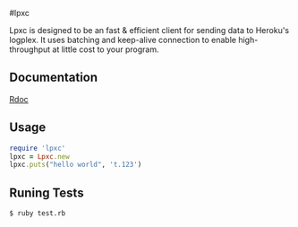 #lpxc

Lpxc is designed to be an fast & efficient client for sending data to Heroku's logplex. It uses batching and keep-alive connection to enable high-throughput at little cost to your program.

## Documentation

[Rdoc](https://lpxc.s3.amazonaws.com/doc/Lpxc.html)

## Usage

```ruby
require 'lpxc'
lpxc = Lpxc.new
lpxc.puts("hello world", 't.123')
```

## Runing Tests

```bash
$ ruby test.rb
```
